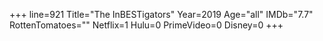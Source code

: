 +++
line=921
Title="The InBESTigators"
Year=2019
Age="all"
IMDb="7.7"
RottenTomatoes=""
Netflix=1
Hulu=0
PrimeVideo=0
Disney=0
+++

